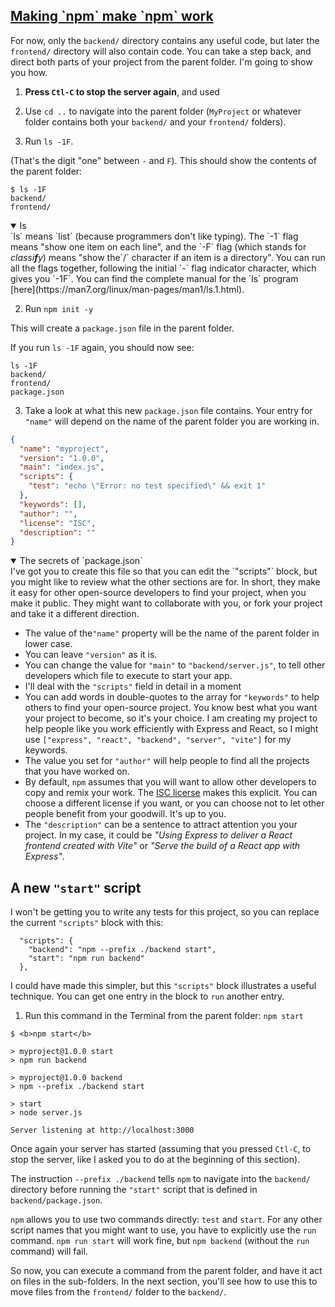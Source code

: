 <!-- making npm make npm work -->
<section
  id="making-npm-make-npm-work"
  aria-labelledby="making-npm-make-npm-work"
  data-item="npm Can Control npm"
>
  <h2><a href="#making-npm-make-npm-work">Making `npm` make `npm` work</a></h2>

For now, only the `backend/` directory contains any useful code, but later the `frontend/` directory will also contain code. You can take a step back, and direct both parts of your project from the parent folder. I'm going to show you how.

1. **Press `Ctl-C` to stop the server again**, and used
2. Use `cd ..` to navigate into the parent folder (`MyProject` or whatever folder contains both your `backend/` and your `frontend/` folders).

3. Run `ls -1F`.

(That's the digit "one" between `-` and `F`). This should show the contents of the parent folder:
```bash-#
$ ls -1F
backend/
frontend/
```

<details class="note" open>
<summary>ls</summary>
`ls` means `list` (because programmers don't like typing). The `-1` flag means "show one item on each line", and the `-F` flag (which stands for <i>classi<b>f</b>y</i>) means "show the`/` character if an item is a directory". You can run all the flags together, following the initial `-` flag indicator character, which gives you `-1F`. You can find the complete manual for the `ls` program [here](https://man7.org/linux/man-pages/man1/ls.1.html).

</details>

2. Run `npm init -y`

This will create a `package.json` file in the parent folder.

If you run `ls -1F` again, you should now see:
```bash-#
ls -1F     
backend/
frontend/
package.json
```

3. Take a look at what this new `package.json` file contains. Your entry for `"name"` will depend on the name of the parent folder you are working in.
```json
{
  "name": "myproject",
  "version": "1.0.0",
  "main": "index.js",
  "scripts": {
    "test": "echo \"Error: no test specified\" && exit 1"
  },
  "keywords": [],
  "author": "",
  "license": "ISC",
  "description": ""
}
```

<details class="note" open>
<summary>The secrets of `package.json`</summary>
I've got you to create this file so that you can edit the `"scripts"` block, but you might like to review what the other sections are for. In short, they make it easy for other open-source developers to find your project, when you make it public. They might want to collaborate with you, or fork your project and take it a different direction.

* The value of the`"name"` property will be the name of the parent folder in lower case. 
* You can leave `"version"` as it is.
* You can change the value for `"main"` to `"backend/server.js"`, to tell other developers which file to execute to start your app.
* I'll deal with the `"scripts"` field in detail in a moment
* You can add words in double-quotes to the array for `"keywords"` to help others to find your open-source project. You know best what you want your project to become, so it's your choice. I am creating my project to help people like you work efficiently with Express and React, so I might use `["express", "react", "backend", "server", "vite"]` for my keywords.
* The value you set for `"author"` will help people to find all the projects that you have worked on.
* By default, `npm` assumes that you will want to allow other developers to copy and remix your work. The [ISC licerse](https://en.wikipedia.org/wiki/ISC_license) makes this explicit. You can choose a different license if you want, or you can choose not to let other people benefit from your goodwill. It's up to you.
* The `"description"` can be a sentence to attract attention you your project. In my case, it could be _"Using Express to deliver a React frontend created with Vite"_ or _"Serve the build of a React app with Express"_.

</details>

## A new `"start"` script

I won't be getting you to write any tests for this project, so you can replace the current `"scripts"` block with this:
```json-#5
  "scripts": {
    "backend": "npm --prefix ./backend start",
    "start": "npm run backend"
  },
```

I could have made this simpler, but this `"scripts"` block illustrates a useful technique. You can get one entry in the block to `run` another entry. 

1. Run this command in the Terminal from the parent folder: `npm start`
```bash-#
$ <b>npm start</b>

> myproject@1.0.0 start
> npm run backend

> myproject@1.0.0 backend
> npm --prefix ./backend start

> start
> node server.js

Server listening at http://localhost:3000
```

Once again your server has started (assuming that you pressed `Ctl-C`, to stop the server, like I asked you to do at the beginning of this section).

The instruction `--prefix ./backend` tells `npm` to navigate into the `backend/` directory before running the `"start"` script that is defined in `backend/package.json`.

`npm` allows you to use two commands directly: `test` and `start`. For any other script names that you might want to use, you have to explicitly use the `run` command. `npm run start` will work fine, but `npm backend` (without the `run` command) will fail.

So now, you can execute a command from the parent folder, and have it act on files in the sub-folders. In the next section, you'll see how to use this to move files from the `frontend/` folder to the `backend/`.

</section>